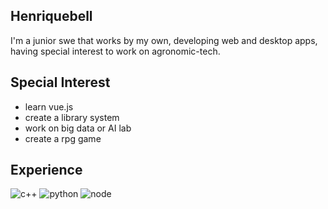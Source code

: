 ## Henriquebell
I'm a junior swe that works by my own, developing web and desktop apps, having special interest to work on agronomic-tech.

## Special Interest
- learn vue.js
- create a library system
- work on big data or AI lab
- create a rpg game

## Experience
![c++](https://img.shields.io/badge/C++-00599C.svg?style=for-the-badge&logo=C++&logoColor=white)
![python](https://img.shields.io/badge/Python-3776AB.svg?style=for-the-badge&logo=Python&logoColor=white)
![node](https://img.shields.io/badge/Node.js-5FA04E.svg?style=for-the-badge&logo=nodedotjs&logoColor=white)

